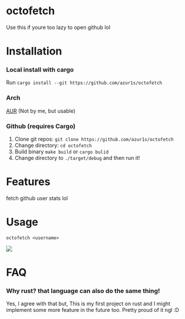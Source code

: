 # octofetch

Use this if youre too lazy to open github lol

# Installation

### Local install with cargo

Run `cargo install --git https://github.com/azur1s/octofetch`

### Arch

[AUR](https://aur.archlinux.org/packages/?O=0&K=octofetch) (Not by me, but usable)

### Github (requires Cargo)

1. Clone git repos: ```git clone https://github.com/azur1s/octofetch```
2. Change directory: ```cd octofetch```
3. Build binary ```make build``` or ```cargo bulid```
4. Change directory to ```./target/debug``` and then run it!

# Features

fetch github user stats lol

# Usage
```octofetch <username>```

<img src=https://taku.n1ko23.moe/static/attachments/1635502055170-image.png>

# FAQ

### Why rust? that language can also do the same thing!

Yes, I agree with that but, This is my first project
on rust and I might implement some more feature in the
future too. Pretty proud of it ngl :D
